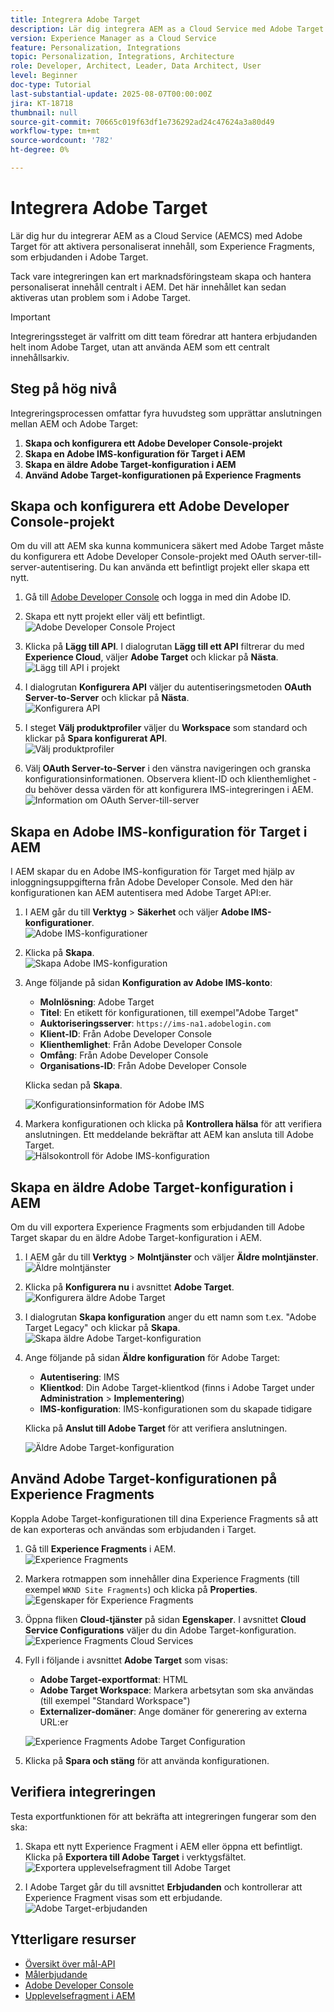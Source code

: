 ```yaml
---
title: Integrera Adobe Target
description: Lär dig integrera AEM as a Cloud Service med Adobe Target för att hantera och aktivera personaliserat innehåll (Experience Fragments) som erbjudanden.
version: Experience Manager as a Cloud Service
feature: Personalization, Integrations
topic: Personalization, Integrations, Architecture
role: Developer, Architect, Leader, Data Architect, User
level: Beginner
doc-type: Tutorial
last-substantial-update: 2025-08-07T00:00:00Z
jira: KT-18718
thumbnail: null
source-git-commit: 70665c019f63df1e736292ad24c47624a3a80d49
workflow-type: tm+mt
source-wordcount: '782'
ht-degree: 0%

---
```



# Integrera Adobe Target

Lär dig hur du integrerar AEM as a Cloud Service (AEMCS) med Adobe Target för att aktivera personaliserat innehåll, som Experience Fragments, som erbjudanden i Adobe Target.

Tack vare integreringen kan ert marknadsföringsteam skapa och hantera personaliserat innehåll centralt i AEM. Det här innehållet kan sedan aktiveras utan problem som i Adobe Target.

>[!IMPORTANT]
>
>Integreringssteget är valfritt om ditt team föredrar att hantera erbjudanden helt inom Adobe Target, utan att använda AEM som ett centralt innehållsarkiv.

## Steg på hög nivå

Integreringsprocessen omfattar fyra huvudsteg som upprättar anslutningen mellan AEM och Adobe Target:

1. **Skapa och konfigurera ett Adobe Developer Console-projekt**
2. **Skapa en Adobe IMS-konfiguration för Target i AEM**
3. **Skapa en äldre Adobe Target-konfiguration i AEM**
4. **Använd Adobe Target-konfigurationen på Experience Fragments**

## Skapa och konfigurera ett Adobe Developer Console-projekt

Om du vill att AEM ska kunna kommunicera säkert med Adobe Target måste du konfigurera ett Adobe Developer Console-projekt med OAuth server-till-server-autentisering. Du kan använda ett befintligt projekt eller skapa ett nytt.

1. Gå till [Adobe Developer Console](https://developer.adobe.com/console) och logga in med din Adobe ID.

2. Skapa ett nytt projekt eller välj ett befintligt.\
   ![Adobe Developer Console Project](../assets/setup/adc-project.png)

3. Klicka på **Lägg till API**. I dialogrutan **Lägg till ett API** filtrerar du med **Experience Cloud**, väljer **Adobe Target** och klickar på **Nästa**.\
   ![Lägg till API i projekt](../assets/setup/adc-add-api.png)

4. I dialogrutan **Konfigurera API** väljer du autentiseringsmetoden **OAuth Server-to-Server** och klickar på **Nästa**.\
   ![Konfigurera API](../assets/setup/adc-configure-api.png)

5. I steget **Välj produktprofiler** väljer du **Workspace** som standard och klickar på **Spara konfigurerat API**.\
   ![Välj produktprofiler](../assets/setup/adc-select-product-profiles.png)

6. Välj **OAuth Server-to-Server** i den vänstra navigeringen och granska konfigurationsinformationen. Observera klient-ID och klienthemlighet - du behöver dessa värden för att konfigurera IMS-integreringen i AEM.
   ![Information om OAuth Server-till-server](../assets/setup/adc-oauth-server-to-server.png)

## Skapa en Adobe IMS-konfiguration för Target i AEM

I AEM skapar du en Adobe IMS-konfiguration för Target med hjälp av inloggningsuppgifterna från Adobe Developer Console. Med den här konfigurationen kan AEM autentisera med Adobe Target API:er.

1. I AEM går du till **Verktyg** > **Säkerhet** och väljer **Adobe IMS-konfigurationer**.\
   ![Adobe IMS-konfigurationer](../assets/setup/aem-ims-configurations.png)

2. Klicka på **Skapa**.\
   ![Skapa Adobe IMS-konfiguration](../assets/setup/aem-create-ims-configuration.png)

3. Ange följande på sidan **Konfiguration av Adobe IMS-konto**:
   - **Molnlösning**: Adobe Target
   - **Titel**: En etikett för konfigurationen, till exempel&quot;Adobe Target&quot;
   - **Auktoriseringsserver**: `https://ims-na1.adobelogin.com`
   - **Klient-ID**: Från Adobe Developer Console
   - **Klienthemlighet**: Från Adobe Developer Console
   - **Omfång**: Från Adobe Developer Console
   - **Organisations-ID**: Från Adobe Developer Console

   Klicka sedan på **Skapa**.

   ![Konfigurationsinformation för Adobe IMS](../assets/setup/aem-ims-configuration-details.png)

4. Markera konfigurationen och klicka på **Kontrollera hälsa** för att verifiera anslutningen. Ett meddelande bekräftar att AEM kan ansluta till Adobe Target.\
   ![Hälsokontroll för Adobe IMS-konfiguration](../assets/setup/aem-ims-configuration-health-check.png)

## Skapa en äldre Adobe Target-konfiguration i AEM

Om du vill exportera Experience Fragments som erbjudanden till Adobe Target skapar du en äldre Adobe Target-konfiguration i AEM.

1. I AEM går du till **Verktyg** > **Molntjänster** och väljer **Äldre molntjänster**.\
   ![Äldre molntjänster](../assets/setup/aem-legacy-cloud-services.png)

2. Klicka på **Konfigurera nu** i avsnittet **Adobe Target**.\
   ![Konfigurera äldre Adobe Target](../assets/setup/aem-configure-adobe-target-legacy.png)

3. I dialogrutan **Skapa konfiguration** anger du ett namn som t.ex. &quot;Adobe Target Legacy&quot; och klickar på **Skapa**.\
   ![Skapa äldre Adobe Target-konfiguration](../assets/setup/aem-create-adobe-target-legacy-configuration.png)

4. Ange följande på sidan **Äldre konfiguration** för Adobe Target:
   - **Autentisering**: IMS
   - **Klientkod**: Din Adobe Target-klientkod (finns i Adobe Target under **Administration** > **Implementering**)
   - **IMS-konfiguration**: IMS-konfigurationen som du skapade tidigare

   Klicka på **Anslut till Adobe Target** för att verifiera anslutningen.

   ![Äldre Adobe Target-konfiguration](../assets/setup/aem-target-legacy-configuration.png)

## Använd Adobe Target-konfigurationen på Experience Fragments

Koppla Adobe Target-konfigurationen till dina Experience Fragments så att de kan exporteras och användas som erbjudanden i Target.

1. Gå till **Experience Fragments** i AEM.\
   ![Experience Fragments](../assets/setup/aem-experience-fragments.png)

2. Markera rotmappen som innehåller dina Experience Fragments (till exempel `WKND Site Fragments`) och klicka på **Properties**.\
   ![Egenskaper för Experience Fragments](../assets/setup/aem-experience-fragments-properties.png)

3. Öppna fliken **Cloud-tjänster** på sidan **Egenskaper**. I avsnittet **Cloud Service Configurations** väljer du din Adobe Target-konfiguration.\
   ![Experience Fragments Cloud Services](../assets/setup/aem-experience-fragments-cloud-services.png)

4. Fyll i följande i avsnittet **Adobe Target** som visas:
   - **Adobe Target-exportformat**: HTML
   - **Adobe Target Workspace**: Markera arbetsytan som ska användas (till exempel &quot;Standard Workspace&quot;)
   - **Externalizer-domäner**: Ange domäner för generering av externa URL:er

   ![Experience Fragments Adobe Target Configuration](../assets/setup/aem-experience-fragments-adobe-target-configuration.png)

5. Klicka på **Spara och stäng** för att använda konfigurationen.

## Verifiera integreringen

Testa exportfunktionen för att bekräfta att integreringen fungerar som den ska:

1. Skapa ett nytt Experience Fragment i AEM eller öppna ett befintligt. Klicka på **Exportera till Adobe Target** i verktygsfältet.\
   ![Exportera upplevelsefragment till Adobe Target](../assets/setup/aem-export-experience-fragment-to-adobe-target.png)

2. I Adobe Target går du till avsnittet **Erbjudanden** och kontrollerar att Experience Fragment visas som ett erbjudande.\
   ![Adobe Target-erbjudanden](../assets/setup/adobe-target-xf-as-offer.png)

## Ytterligare resurser

- [Översikt över mål-API](https://experienceleague.adobe.com/sv/docs/target-dev/developer/api/target-api-overview)
- [Målerbjudande](https://experienceleague.adobe.com/sv/docs/target/using/experiences/offers/manage-content)
- [Adobe Developer Console](https://developer.adobe.com/developer-console/docs/guides/)
- [Upplevelsefragment i AEM](https://experienceleague.adobe.com/sv/docs/experience-manager-learn/sites/experience-fragments/experience-fragments-feature-video-use)